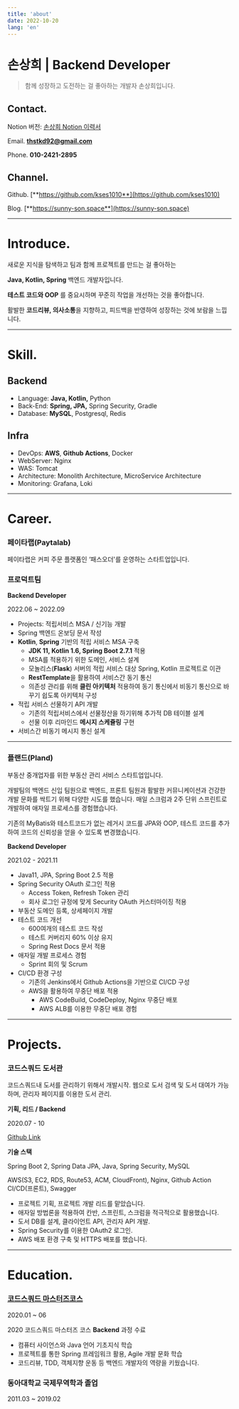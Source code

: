 ```yaml
---
title: 'about'
date: 2022-10-20
lang: 'en'
---
```


# 손상희 | Backend Developer

> 함께 성장하고 도전하는 걸 좋아하는 개발자 손상희입니다.

## Contact.

Notion 버전: [손상희 Notion 이력서](https://sunnyson.notion.site/Backend-Developer-e1d0c87af599490cb68fa11d739bba4b)

Email. **thstkd92@gmail.com**

Phone. **010-2421-2895**

## Channel.

Github. [**https://github.com/kses1010**](https://github.com/kses1010)

Blog. [**https://sunny-son.space**](https://sunny-son.space)

---

# Introduce.

새로운 지식을 탐색하고 팀과 함께 프로젝트를 만드는 걸 좋아하는

**Java, Kotlin, Spring** 백엔드 개발자입니다.

**테스트 코드와 OOP** 를 중요시하며 꾸준히 작업을 개선하는 것을 좋아합니다.

활발한 **코드리뷰, 의사소통**을 지향하고, 피드백을 반영하여 성장하는 것에 보람을 느낍니다.

---

# Skill.

## Backend

- Language: **Java, Kotlin,** Python
- Back-End: **Spring, JPA,** Spring Security, Gradle
- Database: **MySQL**, Postgresql, Redis

## Infra

- DevOps: **AWS**, **Github Actions**, Docker
- WebServer: Nginx
- WAS: Tomcat
- Architecture: Monolith Architecture, MicroService Architecture
- Monitoring: Grafana, Loki

---

# Career.

### 페이타랩(Paytalab)

페이타랩은 커피 주문 플랫폼인 ‘패스오더'를 운영하는 스타트업입니다.

### **프로덕트팀**

**Backend Developer**

2022.06 ~ 2022.09

- Projects: 적립서비스 MSA / 신기능 개발
- Spring 백엔드 온보딩 문서 작성
- **Kotlin**, **Spring** 기반의 적립 서비스 MSA 구축
  - **JDK 11, Kotlin 1.6, Spring Boot 2.7.1** 적용
  - MSA를 적용하기 위한 도메인, 서비스 설계
  - 모놀리스(**Flask**) 서버의 적립 서비스 대상 Spring, Kotlin 프로젝트로 이관
  - **RestTemplate**을 활용하여 서비스간 동기 통신
  - 의존성 관리를 위해 **클린 아키텍처** 적용하여 동기 통신에서 비동기 통신으로 바꾸기 쉽도록 아키텍처 구성
- 적립 서비스 선물하기 API 개발
  - 기존의 적립서비스에서 선물정산을 하기위해 추가적 DB 테이블 설계
  - 선물 이후 리마인드 **메시지 스케쥴링** 구현
- 서비스간 비동기 메시지 통신 설계

---

### 플랜드(Pland)

부동산 중개업자를 위한 부동산 관리 서비스 스타트업입니다.

개발팀의 백엔드 신입 팀원으로 백엔드, 프론트 팀원과 활발한 커뮤니케이션과 건강한 개발 문화를 싹트기 위해 다양한 시도를 했습니다. 매일 스크럼과 2주 단위 스프린트로 개발하여 애자일 프로세스를 경험했습니다.

기존의 MyBatis와 테스트코드가 없는 레거시 코드를 JPA와 OOP, 테스트 코드를 추가하여 코드의 신뢰성을 얻을 수 있도록 변경했습니다.

**Backend Developer**

2021.02 - 2021.11

- Java11, JPA, Spring Boot 2.5 적용
- Spring Security OAuth 로그인 적용
  - Access Token, Refresh Token 관리
  - 회사 로그인 규정에 맞게 Security OAuth 커스터마이징 적용
- 부동산 도메인 등록, 상세페이지 개발
- 테스트 코드 개선
  - 600여개의 테스트 코드 작성
  - 테스트 커버리지 60% 이상 유지
  - Spring Rest Docs 문서 적용
- 애자일 개발 프로세스 경험
  - Sprint 회의 및 Scrum
- CI/CD 환경 구성
  - 기존의 Jenkins에서 Github Actions을 기반으로 CI/CD 구성
  - AWS을 활용하여 무중단 배포 적용
    - AWS CodeBuild, CodeDeploy, Nginx 무중단 배포
    - AWS ALB를 이용한 무중단 배포 경험

---

# Projects.

### 코드스쿼드 도서관

코드스쿼드내 도서를 관리하기 위해서 개발시작. 웹으로 도서 검색 및 도서 대여가 가능하며, 관리자 페이지를 이용한 도서 관리.

**기획, 리드 / Backend**

2020.07 - 10

[Github Link](https://github.com/Library-solider/codesquad-library)

**기술 스택**

Spring Boot 2, Spring Data JPA, Java, Spring Security, MySQL

AWS(S3, EC2, RDS, Route53, ACM, CloudFront), Nginx, Github Action CI/CD(프론트), Swagger

- 프로젝트 기획, 프로젝트 개발 리드를 맡았습니다.
- 애자일 방법론을 적용하여 칸반, 스프린트, 스크럼을 적극적으로 활용했습니다.
- 도서 DB를 설계, 클라이언트 API, 관리자 API 개발.
- Spring Security를 이용한 OAuth2 로그인.
- AWS 배포 환경 구축 및 HTTPS 배포를 했습니다.

---

# Education.

### [코드스쿼드 마스터즈코스](https://codesquad.kr/masters)

2020.01 ~ 06

2020 코드스쿼드 마스터즈 코스 **Backend** 과정 수료

- 컴퓨터 사이언스와 Java 언어 기초지식 학습
- 프로젝트를 통한 Spring 프레임워크 활용, Agile 개발 문화 학습
- 코드리뷰, TDD, 객체지향 운동 등 백엔드 개발자의 역량을 키웠습니다.

### 동아대학교 국제무역학과 졸업

2011.03 ~ 2019.02

